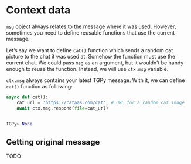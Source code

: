 # Context data

[`msg`](../reference/builtins.md#telethon-objects) object always relates to the message where it was used. However,
sometimes you need to define reusable functions that use the current message.

Let’s say we want to define `cat()` function which sends a random cat picture to the chat it was used at. Somehow the
function must use the current chat. We could pass `msg` as an argument, but it wouldn’t be handy enough to reuse the
function. Instead, we will use `ctx.msg` variable.

`ctx.msg` always contains your latest TGPy message. With it, we can define `cat()` function as following:

```python
async def cat():
    cat_url = 'https://cataas.com/cat'  # URL for a random cat image
    await ctx.msg.respond(file=cat_url)


TGPy> None
```

## Getting original message

TODO

